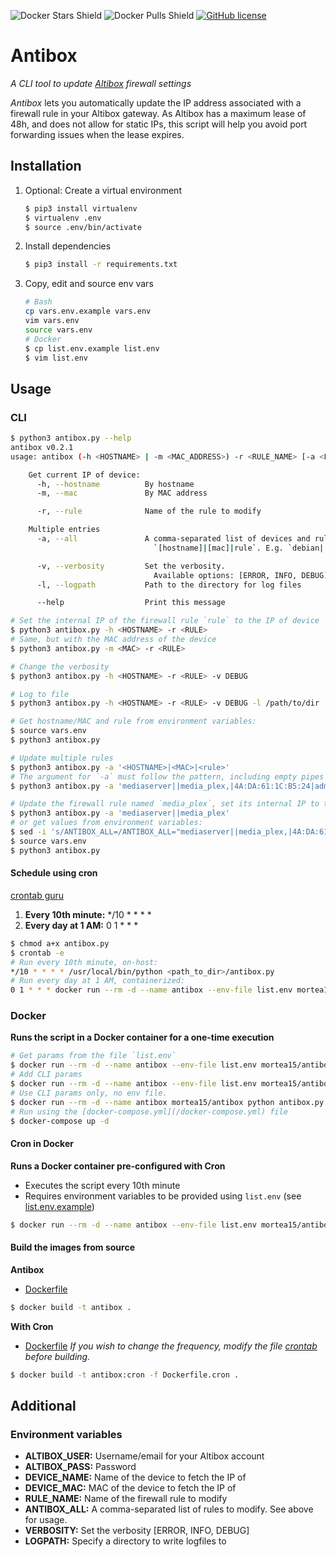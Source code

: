 ![Docker Stars Shield](https://img.shields.io/docker/stars/mortea15/antibox.svg?style=flat-square)
![Docker Pulls Shield](https://img.shields.io/docker/pulls/mortea15/antibox.svg?style=flat-square)
[![GitHub license](https://img.shields.io/badge/license-wtfpl-blue.svg?style=flat-square)](https://raw.githubusercontent.com/mortea15/antibox/master/LICENSE)

# Antibox
*A CLI tool to update [Altibox](https://www.altibox.no) firewall settings*

*Antibox* lets you automatically update the IP address associated with a firewall rule in your Altibox gateway. As Altibox has a maximum lease of 48h, and does not allow for static IPs, this script will help you avoid port forwarding issues when the lease expires.

## Installation
1. Optional: Create a virtual environment
    ```bash
    $ pip3 install virtualenv
    $ virtualenv .env
    $ source .env/bin/activate
    ```
2. Install dependencies
    ```bash
    $ pip3 install -r requirements.txt
    ```
3. Copy, edit and source env vars
    ```bash
    # Bash
    cp vars.env.example vars.env
    vim vars.env
    source vars.env
    # Docker
    $ cp list.env.example list.env
    $ vim list.env
    ```

## Usage
### CLI
```bash
$ python3 antibox.py --help
antibox v0.2.1
usage: antibox (-h <HOSTNAME> | -m <MAC_ADDRESS>) -r <RULE_NAME> [-a <LIST>] [-v <(ERROR|INFO|DEBUG)>] [-l <PATH>] [--help]

    Get current IP of device:
      -h, --hostname          By hostname
      -m, --mac               By MAC address

      -r, --rule              Name of the rule to modify

    Multiple entries
      -a, --all               A comma-separated list of devices and rules in the following format:
                                `[hostname]|[mac]|rule`. E.g. `debian||vpn_rule,|raspberry|plex_rule`.

      -v, --verbosity         Set the verbosity.
                                Available options: [ERROR, INFO, DEBUG]
      -l, --logpath           Path to the directory for log files

      --help                  Print this message
```

```bash
# Set the internal IP of the firewall rule `rule` to the IP of device `hostname`
$ python3 antibox.py -h <HOSTNAME> -r <RULE>
# Same, but with the MAC address of the device
$ python3 antibox.py -m <MAC> -r <RULE>

# Change the verbosity
$ python3 antibox.py -h <HOSTNAME> -r <RULE> -v DEBUG

# Log to file
$ python3 antibox.py -h <HOSTNAME> -r <RULE> -v DEBUG -l /path/to/dir

# Get hostname/MAC and rule from environment variables:
$ source vars.env
$ python3 antibox.py

# Update multiple rules
$ python3 antibox.py -a '<HOSTNAME>|<MAC>|<rule>'
# The argument for `-a` must follow the pattern, including empty pipes (`|`).
$ python3 antibox.py -a 'mediaserver||media_plex,|4A:DA:61:1C:B5:24|admin_vpn'

# Update the firewall rule named `media_plex`, set its internal IP to the IP address of the device `mediaserver`.
$ python3 antibox.py -a 'mediaserver||media_plex'
# or get values from environment variables:
$ sed -i 's/ANTIBOX_ALL=/ANTIBOX_ALL="mediaserver||media_plex,|4A:DA:61:1C:B5:24|admin_vpn"/g' vars.env
$ source vars.env
$ python3 antibox.py
```

#### Schedule using cron
[crontab guru](https://crontab.guru/)
1. **Every 10th minute:** */10 * * * *
2. **Every day at 1 AM:** 0 1 * * *
```bash
$ chmod a+x antibox.py
$ crontab -e
# Run every 10th minute, on-host:
*/10 * * * * /usr/local/bin/python <path_to_dir>/antibox.py
# Run every day at 1 AM, containerized:
0 1 * * * docker run --rm -d --name antibox --env-file list.env mortea15/antibox
```

### Docker
**Runs the script in a Docker container for a one-time execution**
```bash
# Get params from the file `list.env`
$ docker run --rm -d --name antibox --env-file list.env mortea15/antibox
# Add CLI params
$ docker run --rm -d --name antibox --env-file list.env mortea15/antibox python antibox.py -v DEBUG
# Use CLI params only, no env file.
$ docker run --rm -d --name antibox mortea15/antibox python antibox.py -h <HOSTNAME> -r <RULE> -v DEBUG -l /var/log
# Run using the [docker-compose.yml](/docker-compose.yml) file
$ docker-compose up -d
```

#### Cron in Docker
**Runs a Docker container pre-configured with Cron**
- Executes the script every 10th minute
- Requires environment variables to be provided using `list.env` (see [list.env.example](/list.env.example))
```bash
$ docker run --rm -d --name antibox --env-file list.env mortea15/antibox:cron
```

#### Build the images from source
**Antibox**
- [Dockerfile](/Dockerfile)
```bash
$ docker build -t antibox .
```

**With Cron**
- [Dockerfile](/Dockerfile.cron)
*If you wish to change the frequency, modify the file [crontab](/crontab) before building.*
```bash
$ docker build -t antibox:cron -f Dockerfile.cron .
```

## Additional
### Environment variables
- **ALTIBOX_USER:** Username/email for your Altibox account
- **ALTIBOX_PASS:** Password
- **DEVICE_NAME:**  Name of the device to fetch the IP of
- **DEVICE_MAC:**   MAC of the device to fetch the IP of
- **RULE_NAME:**    Name of the firewall rule to modify
- **ANTIBOX_ALL:**  A comma-separated list of rules to modify. See above for usage.
- **VERBOSITY:**    Set the verbosity [ERROR, INFO, DEBUG]
- **LOGPATH:**      Specify a directory to write logfiles to    